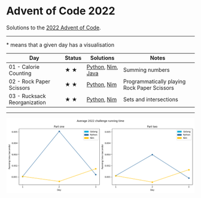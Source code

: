 # Advent of Code 2022

Solutions to the [2022 Advent of Code](https://adventofcode.com/2022).

---

\* means that a given day has a visualisation

<!-- ★ ☆ -->

| Day                                 | Status             | Solutions  | Notes  |
| ----------------------------------- | ------------------ | ---------- | ------ |
| 01 - Calorie Counting               | ★ ★                | [Python](01-calorieCounting/py), [Nim](01-calorieCounting/nim), [Java](01-calorieCounting/java/src) | Summing numbers |
| 02 - Rock Paper Scissors            | ★ ★                | [Python](02-rockPaperScissors/py), [Nim](03-rockPaperScissors/nim) | Programmatically playing Rock Paper Scissors |
| 03 - Rucksack Reorganization        | ★ ★                | [Python](03-rucksackReorganization/py), [Nim](03-rucksackReorganization/nim) | Sets and intersections |

<!-- PARSE END -->

---

![Running times](running-times.png)
